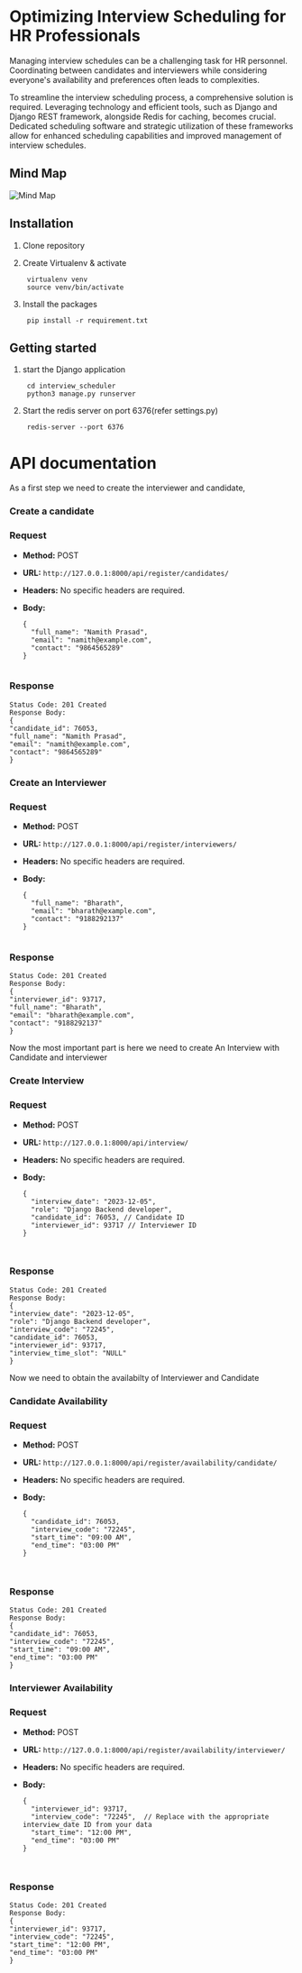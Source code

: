 # Optimizing Interview Scheduling for HR Professionals

Managing interview schedules can be a challenging task for HR personnel. Coordinating between candidates and interviewers while considering everyone's availability and preferences often leads to complexities.

To streamline the interview scheduling process, a comprehensive solution is required. Leveraging technology and efficient tools, such as Django and Django REST framework, alongside Redis for caching, becomes crucial. Dedicated scheduling software and strategic utilization of these frameworks allow for enhanced scheduling capabilities and improved management of interview schedules.

## Mind Map

![Mind Map](Interview_Creation.png)

## Installation
1. Clone repository
2. Create Virtualenv & activate
    
        virtualenv venv
        source venv/bin/activate
    
3. Install the packages

        pip install -r requirement.txt
    
## Getting started

1. start the Django application 
    
        cd interview_scheduler
        python3 manage.py runserver
    
2. Start the redis server on port 6376(refer settings.py)
   
        redis-server --port 6376

# API documentation

 As a first step we need to create the interviewer and candidate,

### Create a candidate

### Request

- **Method:** POST
- **URL:** `http://127.0.0.1:8000/api/register/candidates/`
- **Headers:** No specific headers are required.
- **Body:**

  ```
  {
    "full_name": "Namith Prasad",
    "email": "namith@example.com",
    "contact": "9864565289"
  }


### Response
   
    Status Code: 201 Created
    Response Body:
    {
    "candidate_id": 76053,
    "full_name": "Namith Prasad",
    "email": "namith@example.com",
    "contact": "9864565289"
    }
    
### Create an Interviewer

### Request

- **Method:** POST
- **URL:** `http://127.0.0.1:8000/api/register/interviewers/`
- **Headers:** No specific headers are required.
- **Body:**

  ```
  {
    "full_name": "Bharath",
    "email": "bharath@example.com",
    "contact": "9188292137"
  }


### Response
   
    Status Code: 201 Created
    Response Body:
    {
    "interviewer_id": 93717,
    "full_name": "Bharath",
    "email": "bharath@example.com",
    "contact": "9188292137"
    }

Now the most important part is here we need to create An Interview with Candidate and interviewer

### Create  Interview

### Request

- **Method:** POST
- **URL:** `http://127.0.0.1:8000/api/interview/`
- **Headers:** No specific headers are required.
- **Body:**

  ```
  {
    "interview_date": "2023-12-05",
    "role": "Django Backend developer", 
    "candidate_id": 76053, // Candidate ID
    "interviewer_id": 93717 // Interviewer ID
  }



### Response
   
    Status Code: 201 Created
    Response Body:
    {
    "interview_date": "2023-12-05",
    "role": "Django Backend developer",
    "interview_code": "72245",
    "candidate_id": 76053,
    "interviewer_id": 93717,
    "interview_time_slot": "NULL"
    }

Now we need to obtain the availabilty of Interviewer and Candidate

### Candidate Availability 

### Request

- **Method:** POST
- **URL:** `http://127.0.0.1:8000/api/register/availability/candidate/`
- **Headers:** No specific headers are required.
- **Body:**

  ```
  {
    "candidate_id": 76053,
    "interview_code": "72245", 
    "start_time": "09:00 AM",
    "end_time": "03:00 PM"
  }



### Response
   
    Status Code: 201 Created
    Response Body:
    {
    "candidate_id": 76053,
    "interview_code": "72245",
    "start_time": "09:00 AM",
    "end_time": "03:00 PM"
    }

### Interviewer Availability 

### Request

- **Method:** POST
- **URL:** `http://127.0.0.1:8000/api/register/availability/interviewer/`
- **Headers:** No specific headers are required.
- **Body:**

  ```
  {
    "interviewer_id": 93717,
    "interview_code": "72245",  // Replace with the appropriate interview_date ID from your data
    "start_time": "12:00 PM",
    "end_time": "03:00 PM"
  }



### Response
   
    Status Code: 201 Created
    Response Body:
    {
    "interviewer_id": 93717,
    "interview_code": "72245",
    "start_time": "12:00 PM",
    "end_time": "03:00 PM"
    }

    
      
